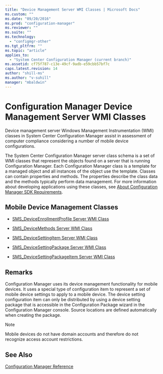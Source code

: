 ```yaml
---
title: "Device Management Server WMI Classes | Microsoft Docs"
ms.custom: ""
ms.date: "09/20/2016"
ms.prod: "configuration-manager"
ms.reviewer: ""
ms.suite: ""
ms.technology:
  - "configmgr-other"
ms.tgt_pltfrm: ""
ms.topic: "article"
applies_to:
  - "System Center Configuration Manager (current branch)"
ms.assetid: cf75f787-c13e-49cf-9adb-e59cbb57bf7c
caps.latest.revision: 14
author: "shill-ms"
ms.author: "v-suhill"
manager: "mbaldwin"
---
```

# Configuration Manager Device Management Server WMI Classes
Device management server Windows Management Instrumentation (WMI) classes in System Center Configuration Manager assist in assessment of computer compliance considering a number of mobile device configurations.  

 The System Center Configuration Manager server class schema is a set of WMI classes that represent the objects found on a server that is running Configuration Manager. Each Configuration Manager class is a template for a managed object and all instances of the object use the template. Classes can contain properties and methods. The properties describe the class data and the methods typically perform data management. For more information about developing applications using these classes, see [About Configuration Manager SDK Requirements](../../../develop/core/reqs/about-configuration-manager-sdk-requirements.md).  

## Mobile Device Management Classes  

-   [SMS_DeviceEnrollmentProfile Server WMI Class](../../../develop/reference/mdm/sms_deviceenrollmentprofile-server-wmi-class.md)  

-   [SMS_DeviceMethods Server WMI Class](../../../develop/reference/mdm/sms_devicemethods-server-wmi-class.md)  

-   [SMS_DeviceSettingItem Server WMI Class](../../../develop/reference/mdm/sms_devicesettingitem-server-wmi-class.md)  

-   [SMS_DeviceSettingPackage Server WMI Class](../../../develop/reference/mdm/sms_devicesettingpackage-server-wmi-class.md)  

-   [SMS_DeviceSettingPackageItem Server WMI Class](../../../develop/reference/mdm/sms_devicesettingpackageitem-server-wmi-class.md)  

## Remarks  
 Configuration Manager uses its device management functionality for mobile devices. It uses a special type of configuration item to represent a set of mobile device settings to apply to a mobile device. The device setting configuration item can only be distributed by using a device setting package that is accessible in the Configuration Package wizard in the Configuration Manager console. Source locations are defined automatically when creating the package.  

> [!NOTE]
>  Mobile devices do not have domain accounts and therefore do not recognize access account restrictions.  

## See Also  
 [Configuration Manager Reference](../../../develop/reference/configuration-manager-reference.md)
